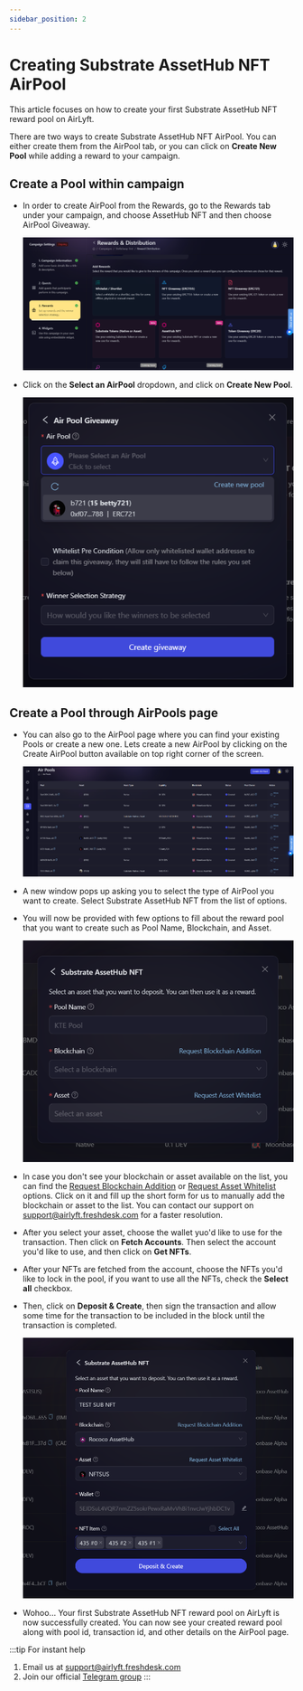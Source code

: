 ```yaml
---
sidebar_position: 2
---
```


# Creating Substrate AssetHub NFT AirPool

This article focuses on how to create your first Substrate AssetHub NFT reward pool on AirLyft.

There are two ways to create Substrate AssetHub NFT AirPool. You can either create them from the AirPool tab, or you can click on **Create New Pool** while adding a reward to your campaign.

## Create a Pool within campaign

- In order to create AirPool from the Rewards, go to the Rewards tab under your campaign, and choose AssetHub NFT and then choose AirPool Giveaway.

    ![AirPool from Rewards Tab](../images/rewardstab.png)

- Click on the **Select an AirPool** dropdown, and click on **Create New Pool**.

    ![Create New Pool](../images/createnewpool.png)

## Create a Pool through AirPools page

- You can also go to the AirPool page where you can find your existing Pools or create a new one. Lets create a new AirPool by clicking on the Create AirPool button available on top right corner of the screen.

    ![create pool](../images/airpoolcreate.png)

- A new window pops up asking you to select the type of AirPool you want to create. Select Substrate AssetHub NFT from the list of options.

- You will now be provided with few options to fill about the reward pool that you want to create such as Pool Name, Blockchain, and Asset.

    ![Pool Detail Substrate NFT](../images/substratenftdetail.png)

- In case you don't see your blockchain or asset available on the list, you can find the [Request Blockchain Addition](https://docs.google.com/forms/d/e/1FAIpQLScGG6eDTSPhpbfsdiQ9H6vlzZdBDwP4u_phpMyb5zh-D-de4A/viewform) or [Request Asset Whitelist](https://docs.google.com/forms/d/e/1FAIpQLSdmdE3BmNwWQ1kZbKZqFzzRoBX38ltecXiSjuS5VEthwH28Yw/viewform) options. Click on it and fill up the short form for us to manually add the blockchain or asset to the list. You can contact our support on [support@airlyft.freshdesk.com](mailto:support@airlyft.freshdesk.com) for a faster resolution.

- After you select your asset, choose the wallet yuo'd like to use for the transaction. Then click on **Fetch Accounts**. Then select the account you'd like to use, and then click on **Get NFTs**.

- After your NFTs are fetched from the account, choose the NFTs you'd like to lock in the pool, if you want to use all the NFTs, check the **Select all** checkbox.

- Then, click on **Deposit & Create**, then sign the transaction and allow some time for the transaction to be included in the block until the transaction is completed.

    ![Substrate NFT created](../images/substratenftcreated.png)

- Wohoo... Your first Substrate AssetHub NFT reward pool on AirLyft is now successfully created. You can now see your created reward pool along with pool id, transaction id, and other details on the AirPool page.

:::tip For instant help
1. Email us at [support@airlyft.freshdesk.com](mailto:support@airlyft.freshdesk.com)
2. Join our official [Telegram group](https://t.me/kyteone)
::: 